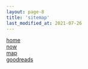```yaml
---
layout: page-8
title: 'sitemap'
last_modified_at: 2021-07-26
---
```


[home](https://www.thebookish.de)  
[now](/now.html)  
[map](/map.html)  
[goodreads](/goodreads.html)  



